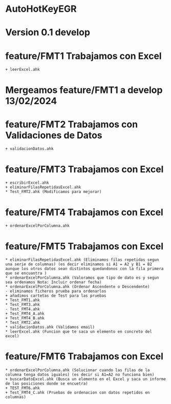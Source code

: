 # AutoHotKeyEGR
# Version 0.1 develop
# feature/FMT1 Trabajamos con Excel
    + leerExcel.ahk
# Mergeamos feature/FMT1 a develop 13/02/2024 
# feature/FMT2 Trabajamos con Validaciones de Datos
    + validacionDatos.ahk
# feature/FMT3  Trabajamos con Excel
    + escribirExcel.ahk
    + eliminarFilasRepetidasExcel.ahk
    * Test_FMT2.ahk (Modificamos para mejorar)
# feature/FMT4  Trabajamos con Excel
    + ordenarExcelPorColumna.ahk
# feature/FMT5  Trabajamos con Excel
    * eliminarFilasRepetidasExcel.ahk (Eliminamos filas repetidas segun una serie de columnas) (es decir eliminamos si A1 = A2 y B1 = B2 aunque los otros datos sean distintos quedandonos con la fila primera que se encuantra ) 
    * ordenarExcelPorColumna.ahk (Valoramos que tipo de dato es y segun sea ordenamos Nota: Incluir ordenar fecha)
    * ordenarExcelPorColumna.ahk (Ordenar Ascendente o Descendente)  
    - eliminamos ficheros prueba para ordenarlos
    + añadimos cartetas de Test para las pruebas
    * Test_FMT1.ahk
    * Test_FMT3.ahk
    - Test_FMT4.ahk
    + Test_FMT4_A.ahk
    + Test_FMT4_B.ahk
    * Test_FMT2.ahk
    * validacionDatos.ahk (Validamos email)
    * leerExcel.ahk (Funcion que te saca un elemento en concreto del excel)
# feature/FMT6  Trabajamos con Excel
    * ordenarExcelPorColumna.ahk (Solucionar cuando las filas de la columna tenga datos iguales) (es decir si A1=A2 no funciona bien)
    + buscarDatoExcel.ahk (Busca un elemento en el Excel y saca un informe de las posiciones donde se encuetra)
    + TEST_FMT6.ahk
    + Test_FMT4_C.ahk (Pruebas de ordenacion con datos repetidos en columnas)